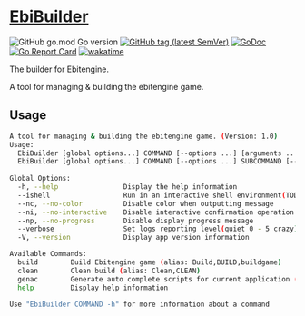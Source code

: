 # [EbiBuilder](https://github.com/EldersJavas/EbiBuilder)


![GitHub go.mod Go version](https://img.shields.io/github/go-mod/go-version/EldersJavas/EbiBuilder?style=flat-square)
[![GitHub tag (latest SemVer)](https://img.shields.io/github/tag/EldersJavas/EbiBuilder?style=flat-square)](https://github.com/EldersJavas/EbiBuilder)
[![GoDoc](https://godoc.org/github.com/EldersJavas/EbiBuilder?status.svg)](https://pkg.go.dev/github.com/EldersJavas/EbiBuilder)
[![Go Report Card](https://goreportcard.com/badge/github.com/EldersJavas/EbiBuilder)](https://goreportcard.com/report/github.com/EldersJavas/EbiBuilder)
[![wakatime](https://wakatime.com/badge/user/251739d5-2666-4202-9df0-c3b0c64457e4/project/70119925-9677-4119-a10d-db940e271e6a.svg)](https://wakatime.com/badge/user/251739d5-2666-4202-9df0-c3b0c64457e4/project/70119925-9677-4119-a10d-db940e271e6a)


The builder for Ebitengine.

A tool for managing & building the ebitengine game.

## Usage

```bash 
A tool for managing & building the ebitengine game. (Version: 1.0)                                      
Usage:                                                                                                  
  EbiBuilder [global options...] COMMAND [--options ...] [arguments ...]                            
  EbiBuilder [global options...] COMMAND [--options ...] SUBCOMMAND [--options ...] [arguments ...] 
                                                                                                        
Global Options:
  -h, --help                Display the help information
  --ishell                  Run in an interactive shell environment(TODO)
  --nc, --no-color          Disable color when outputting message
  --ni, --no-interactive    Disable interactive confirmation operation
  --np, --no-progress       Disable display progress message
  --verbose                 Set logs reporting level(quiet 0 - 5 crazy) (default 1=error)
  -V, --version             Display app version information

Available Commands:
  build        Build Ebitengine game (alias: Build,BUILD,buildgame)
  clean        Clean build (alias: Clean,CLEAN)
  genac        Generate auto complete scripts for current application (alias: gen-ac)
  help         Display help information

Use "EbiBuilder COMMAND -h" for more information about a command

```